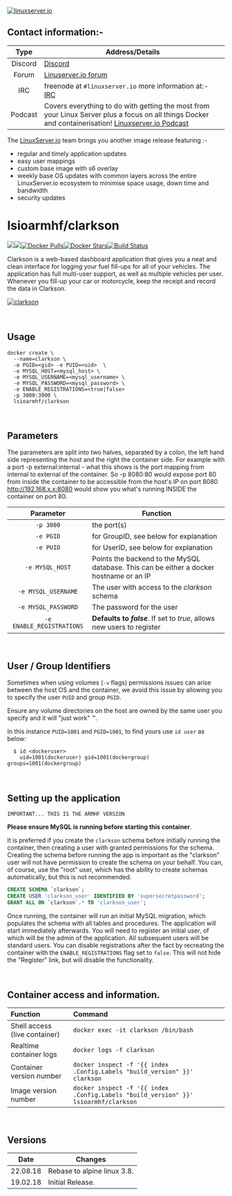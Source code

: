 [linuxserverurl]: https://linuxserver.io
[forumurl]: https://forum.linuxserver.io
[ircurl]: https://www.linuxserver.io/irc/
[podcasturl]: https://www.linuxserver.io/podcast/
[appurl]: https://github.com/linuxserver/Clarkson
[hub]: https://hub.docker.com/r/lsioarmhf/clarkson/


[![linuxserver.io](https://raw.githubusercontent.com/linuxserver/docker-templates/master/linuxserver.io/img/linuxserver_medium.png?v=4&s=4000)][linuxserverurl]


## Contact information:- 

| Type | Address/Details | 
| :---: | --- |
| Discord | [Discord](https://discord.gg/YWrKVTn) |
| Forum | [Linuserver.io forum][forumurl] |
| IRC | freenode at `#linuxserver.io` more information at:- [IRC][ircurl]
| Podcast | Covers everything to do with getting the most from your Linux Server plus a focus on all things Docker and containerisation! [Linuxserver.io Podcast][podcasturl] |


The [LinuxServer.io][linuxserverurl] team brings you another image release featuring :-

 + regular and timely application updates
 + easy user mappings
 + custom base image with s6 overlay
 + weekly base OS updates with common layers across the entire LinuxServer.io ecosystem to minimise space usage, down time and bandwidth
 + security updates

# lsioarmhf/clarkson
[![](https://images.microbadger.com/badges/version/lsioarmhf/clarkson.svg)](https://microbadger.com/images/lsioarmhf/clarkson "Get your own version badge on microbadger.com")[![](https://images.microbadger.com/badges/image/lsioarmhf/clarkson.svg)](https://microbadger.com/images/lsioarmhf/clarkson "Get your own image badge on microbadger.com")[![Docker Pulls](https://img.shields.io/docker/pulls/lsioarmhf/clarkson.svg)][hub][![Docker Stars](https://img.shields.io/docker/stars/lsioarmhf/clarkson.svg)][hub][![Build Status](https://ci.linuxserver.io/buildStatus/icon?job=Docker-Builders/armhf/armhf-clarkson)](https://ci.linuxserver.io/job/Docker-Builders/job/armhf/job/armhf-clarkson/)

Clarkson is a web-based dashboard application that gives you a neat and clean interface for logging your fuel fill-ups for all of your vehicles. The application has full multi-user support, as well as multiple vehicles per user. Whenever you fill-up your car or motorcycle, keep the receipt and record the data in Clarkson.

[![clarkson](https://raw.githubusercontent.com/linuxserver/Clarkson/master/docs/dashboard.png)][appurl]

&nbsp;

## Usage

```
docker create \
  --name=clarkson \
  -e PGID=<gid> -e PUID=<uid>  \
  -e MYSQL_HOST=<mysql_host> \
  -e MYSQL_USERNAME=<mysql_username> \
  -e MYSQL_PASSWORD=<mysql_password> \
  -e ENABLE_REGISTRATIONS=<true|false>
  -p 3000:3000 \
  lsioarmhf/clarkson
```

&nbsp;

## Parameters

The parameters are split into two halves, separated by a colon, the left hand side representing the host and the right the container side. 
For example with a port -p external:internal - what this shows is the port mapping from internal to external of the container.
So -p 8080:80 would expose port 80 from inside the container to be accessible from the host's IP on port 8080
http://192.168.x.x:8080 would show you what's running INSIDE the container on port 80.



| Parameter | Function |
| :---: | --- |
| `-p 3000` | the port(s) |
| `-e PGID` | for GroupID, see below for explanation |
| `-e PUID` | for UserID, see below for explanation |
| `-e MYSQL_HOST` | Points the backend to the MySQL database. This can be either a docker hostname or an IP |
| `-e MYSQL_USERNAME` | The user with access to the _clarkson_ schema |
| `-e MYSQL_PASSWORD` | The password for the user |
| `-e ENABLE_REGISTRATIONS` | **Defaults to _false_**. If set to _true_, allows new users to register |

&nbsp;

## User / Group Identifiers

Sometimes when using volumes (`-v` flags) permissions issues can arise between the host OS and the container, we avoid this issue by allowing you to specify the user `PUID` and group `PGID`.

Ensure any volume directories on the host are owned by the same user you specify and it will "just work" &trade;.

In this instance `PUID=1001` and `PGID=1001`, to find yours use `id user` as below:

```
  $ id <dockeruser>
    uid=1001(dockeruser) gid=1001(dockergroup) groups=1001(dockergroup)
```

&nbsp;

## Setting up the application
`IMPORTANT... THIS IS THE ARMHF VERSION`

**Please ensure MySQL is running before starting this container**.

It is preferred if you create the `clarkson` schema before initially running the container, then creating a user with granted permissions for the schema. Creating the schema before running the app is important as the "clarkson" user will not have permission to create the schema on your behalf. You can, of course, use the "root" user, which has the ability to create schemas automatically, but this is not recommended.

```sql
CREATE SCHEMA `clarkson`;
CREATE USER 'clarkson_user' IDENTIFIED BY 'supersecretpassword';
GRANT ALL ON `clarkson`.* TO 'clarkson_user';
```

Once running, the container will run an initial MySQL migration, which populates the schema with all tables and procedures. The application will start immediately afterwards. You will need to register an initial user, of which will be the admin of the application. All subsequent users will be standard users. You can disable registrations after the fact by recreating the container with the `ENABLE_REGISTRATIONS` flag set to `false`. This will not hide the "Register" link, but will disable the functionality.


&nbsp;

## Container access and information.

| Function | Command |
| :--- | :--- |
| Shell access (live container) | `docker exec -it clarkson /bin/bash` |
| Realtime container logs | `docker logs -f clarkson` |
| Container version number | `docker inspect -f '{{ index .Config.Labels "build_version" }}' clarkson` |
| Image version number |  `docker inspect -f '{{ index .Config.Labels "build_version" }}' lsioarmhf/clarkson` |

&nbsp;

## Versions

|  Date | Changes |
| :---: | --- |
| 22.08.18 |  Rebase to alpine linux 3.8. |
| 19.02.18 |  Initial Release. |
